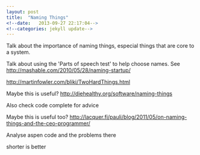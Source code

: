 ```yaml
---
layout: post
title:  "Naming Things"
<!--date:   2013-09-27 22:17:04-->
<!--categories: jekyll update-->
---
```


Talk about the importance of naming things, especial things that are
core to a system.

Talk about using the 'Parts of speech test' to help choose names. See http://mashable.com/2010/05/28/naming-startup/

http://martinfowler.com/bliki/TwoHardThings.html

Maybe this is useful? http://diehealthy.org/software/naming-things

Also check code complete for advice

Maybe this is useful too? http://lacquer.fi/pauli/blog/2011/05/on-naming-things-and-the-ceo-programmer/

Analyse aspen code and the problems there

shorter is better
